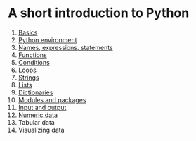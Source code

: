 A short introduction to Python
==============================

1. [Basics](01-Basics/01-Basics.md)
2. [Python environment](02-Python_Environment/02-Python_Environment.md)
3. [Names, expressions, statements](03-Names_Expressions_Statements/03-Names_Expressions_Statements.md)
4. [Functions](04-Functions/04-Functions.md)
5. [Conditions](05-Conditions/05-Conditions.md)
6. [Loops](06-Loops/06-Loops.md)
7. [Strings](07-Strings/07-Strings.md)
8. [Lists](08-Lists/08-Lists.md)
9. [Dictionaries](09-Dictionaries/09-Dictionaries.md)
10. [Modules and packages](10-Modules_and_Packages/10-Modules_and_Packages.md)
11. [Input and output](11-Input_and_Output/11-Input_and_Output.md)
12. [Numeric data](12-Numeric_Data/12-Numeric_Data.md)
13. Tabular data
14. Visualizing data
